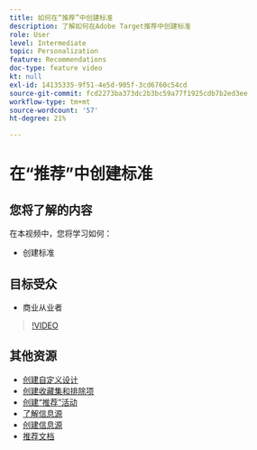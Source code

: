 ```yaml
---
title: 如何在“推荐”中创建标准
description: 了解如何在Adobe Target推荐中创建标准
role: User
level: Intermediate
topic: Personalization
feature: Recommendations
doc-type: feature video
kt: null
exl-id: 14135335-9f51-4e5d-905f-3cd6760c54cd
source-git-commit: fcd2273ba373dc2b3bc59a77f1925cdb7b2ed3ee
workflow-type: tm+mt
source-wordcount: '57'
ht-degree: 21%

---
```


# 在“推荐”中创建标准

## 您将了解的内容

在本视频中，您将学习如何：

* 创建标准

## 目标受众

* 商业从业者

>[!VIDEO](https://video.tv.adobe.com/v/35358?quality=12&captions=chi_hans)

## 其他资源

* [创建自定义设计](create-custom-designs.md)
* [创建收藏集和排除项](create-collections-and-exclusions.md)
* [创建“推荐”活动](create-a-recommendations-activity.md)
* [了解信息源](understanding-feeds.md)
* [创建信息源](create-a-feed.md)
* [推荐文档](https://experienceleague.adobe.com/docs/target/using/recommendations/recommendations.html?lang=zh-Hans)
